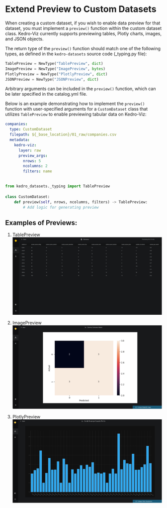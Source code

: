 # Extend Preview to Custom Datasets

When creating a custom dataset, if you wish to enable data preview for that dataset, you must implement a `preview()` function within the custom dataset class. Kedro-Viz currently supports previewing tables, Plotly charts, images, and JSON objects.

The return type of the `preview()` function should match one of the following types, as defined in the `kedro-datasets` source code (_typing.py file):

```python
TablePreview = NewType("TablePreview", dict)
ImagePreview = NewType("ImagePreview", bytes)
PlotlyPreview = NewType("PlotlyPreview", dict)
JSONPreview = NewType("JSONPreview", dict)
```

Arbitrary arguments can be included in the `preview()` function, which can be later specified in the catalog.yml file.

Below is an example demonstrating how to implement the `preview()` function with user-specified arguments for a `CustomDataset` class that utilizes `TablePreview` to enable previewing tabular data on Kedro-Viz:

```yaml 
companies:
  type: CustomDataset
  filepath: ${_base_location}/01_raw/companies.csv
  metadata:
    kedro-viz:
      layer: raw
      preview_args:
        nrows: 5
        ncolumns: 2 
        filters: name 
```

```python 

from kedro_datasets._typing import TablePreview

class CustomDataset:
    def preview(self, nrows, ncolumns, filters) -> TablePreview:
        # Add logic for generating preview
```


## Examples of Previews:

1. TablePreview 
![](./images/preview_datasets_expanded.png)

2. ImagePreview
![](./images/pipeline_visualisation_matplotlib_expand.png)

3. PlotlyPreview
![](./images/pipeline_visualisation_plotly_expand_1.png)


